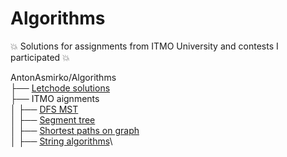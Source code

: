 # Algorithms
:boom: Solutions for assignments from ITMO University and contests I participated :boom:

AntonAsmirko/Algorithms\
├── [Letchode solutions](https://github.com/AntonAsmirko/Algorithms/blob/main/letcode/problems.md)\
├── ITMO aignments\
│   ├── [DFS MST](https://github.com/AntonAsmirko/Algorithms/blob/main/DFS%2C%20MST%20ITMO%20aignments/problems.md)\
│   ├── [Segment tree](https://github.com/AntonAsmirko/Algorithms/blob/main/SegmentTree/problems.md)\
│   ├── [Shortest paths on graph](https://github.com/AntonAsmirko/Algorithms/blob/main/Shortest%20paths%20and%20Games%20on%20graphs%20ITMO%20asignments/problems.md)\
│   ├── [String algorithms](https://github.com/AntonAsmirko/Algorithms/blob/main/StringAlgorithms/problems.md)\
